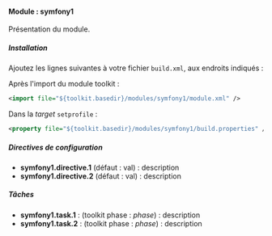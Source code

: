 #### Module : symfony1

Présentation du module.

##### Installation

Ajoutez les lignes suivantes à votre fichier ```build.xml```, aux endroits indiqués :

Après l'import du module toolkit :
 ```xml
 <import file="${toolkit.basedir}/modules/symfony1/module.xml" />
 ```

Dans la *target* ```setprofile``` :
```xml
<property file="${toolkit.basedir}/modules/symfony1/build.properties" />
```

##### Directives de configuration

* **symfony1.directive.1** (défaut : val) : description
* **symfony1.directive.2** (défaut : val) : description

##### Tâches

* **symfony1.task.1** : (toolkit phase : *phase*) : description
* **symfony1.task.2** : (toolkit phase : *phase*) : description
